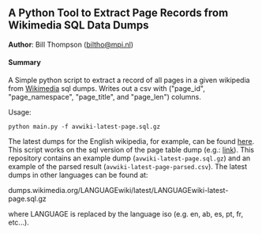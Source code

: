 ## A Python Tool to Extract Page Records from Wikimedia SQL Data Dumps

**Author**: Bill Thompson (biltho@mpi.nl)


#### Summary
A Simple python script to extract a record of all pages in a given wikipedia from [Wikimedia](https://dumps.wikimedia.org) sql dumps. Writes out a csv with ("page_id", "page_namespace", "page_title", and "page_len") columns.

Usage:

```python main.py -f avwiki-latest-page.sql.gz```

The latest dumps for the English wikipedia, for example, can be found [here](https://dumps.wikimedia.org/enwiki/latest/). This script works on the sql version of the page table dump (e.g.: [link](dumps.wikimedia.org/enwiki/latest/enwiki-latest-page.sql.gz)). This repository contains an example dump (```avwiki-latest-page.sql.gz```) and an example of the parsed result (```avwiki-latest-page-parsed.csv```). The latest dumps in other languages can be found at:

dumps.wikimedia.org/LANGUAGEwiki/latest/LANGUAGEwiki-latest-page.sql.gz

where LANGUAGE is replaced by the language iso (e.g. en, ab, es, pt, fr, etc...).



